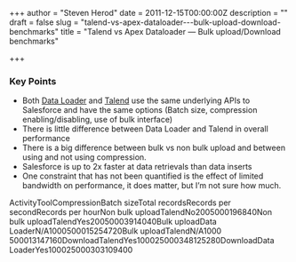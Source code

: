 +++
author = "Steven Herod"
date = 2011-12-15T00:00:00Z
description = ""
draft = false
slug = "talend-vs-apex-dataloader---bulk-upload-download-benchmarks"
title = "Talend vs Apex Dataloader — Bulk upload/Download benchmarks"

+++


### Key Points

* Both [Data Loader](http://wiki.developerforce.com/page/Apex_Data_Loader) and [Talend](http://www.talend.com/index.php) use the same underlying APIs to Salesforce and have the same options (Batch size, compression enabling/disabling, use of bulk interface)
* There is little difference between Data Loader and Talend in overall performance
* There is a big difference between bulk vs non bulk upload and between using and not using compression.
* Salesforce is up to 2x faster at data retrievals than data inserts
* One constraint that has not been quantified is the effect of limited bandwidth on performance, it does matter, but I’m not sure how much.

ActivityToolCompressionBatch sizeTotal recordsRecords per secondRecords per hourNon bulk uploadTalendNo2005000196840Non bulk uploadTalendYes20050003914040Bulk uploadData LoaderN/A1000500015254720Bulk uploadTalendN/A1000 500013147160DownloadTalendYes100025000348125280DownloadData LoaderYes100025000303109400

